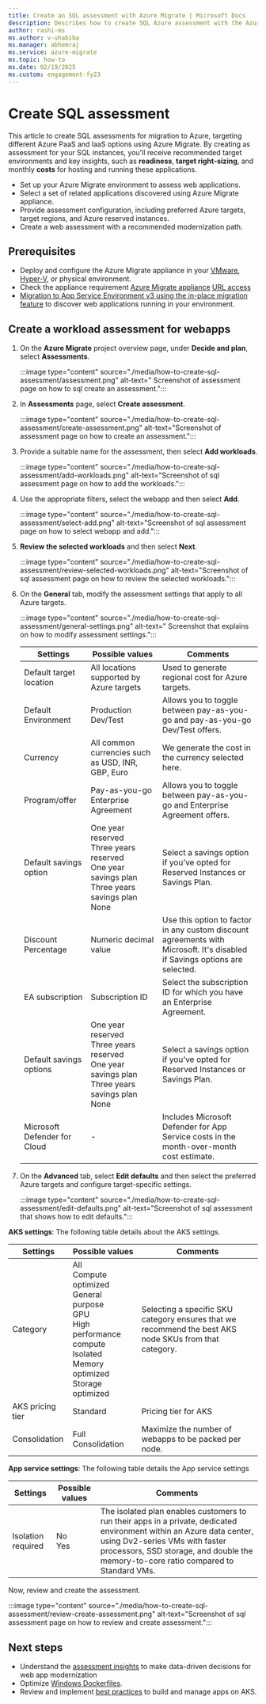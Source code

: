 ```yaml
---
title: Create an SQL assessment with Azure Migrate | Microsoft Docs
description: Describes how to create SQL Azure assessment with the Azure Migrate 
author: rashi-ms
ms.author: v-uhabiba
ms.manager: abhemraj
ms.service: azure-migrate
ms.topic: how-to
ms.date: 02/19/2025
ms.custom: engagement-fy23
---
```


# Create SQL assessment

This article to create SQL assessments for migration to Azure, targeting different Azure PaaS and laaS options using Azure Migrate. By creating as assessment for your SQL instances, you'll receive recommended target environments and key insights, such as **readiness**, **target right-sizing**, and monthly **costs** for hosting and running these applications.

* Set up your Azure Migrate environment to assess web applications.
* Select a set of related applications discovered using Azure Migrate appliance.
* Provide assessment configuration, including preferred Azure targets, target regions, and Azure reserved instances.
* Create a web assessment with a recommended modernization path.

## Prerequisites

* Deploy and configure the Azure Migrate appliance in your [VMware](vmware/tutorial-discover-vmware.md), [Hyper-V](tutorial-discover-hyper-v.md), or physical environment.
* Check the appliance requirement [Azure Migrate appliance](migrate-appliance.md#appliance---vmware) [URL access](migrate-appliance.md#url-access)
* [Migration to App Service Environment v3 using the in-place migration feature](../app-service/environment/migrate.md) to discover web applications running in your environment.

## Create a workload assessment for webapps

1. On the **Azure Migrate** project overview page, under **Decide and plan**, select **Assessments**.

    :::image type="content" source="./media/how-to-create-sql-assessment/assessment.png" alt-text=" Screenshot of assessment page on how to sql create an assessment.":::

1. In **Assessments** page, select **Create assessment**.

    :::image type="content" source="./media/how-to-create-sql-assessment/create-assessment.png" alt-text="Screenshot of assessment page on how to create an assessment.":::

1. Provide a suitable name for the assessment, then select **Add workloads**.

    :::image type="content" source="./media/how-to-create-sql-assessment/add-workloads.png" alt-text="Screenshot of sql assessment page on how to add the workloads.":::

1. Use the appropriate filters, select the webapp and then select **Add**.

    :::image type="content" source="./media/how-to-create-sql-assessment/select-add.png" alt-text="Screenshot of sql assessment page on how to select webapp and add.":::

1. **Review the selected workloads** and then select **Next**.

    :::image type="content" source="./media/how-to-create-sql-assessment/review-selected-workloads.png" alt-text="Screenshot of sql assessment page on how to review the selected workloads.":::

1. On the **General** tab, modify the assessment settings that apply to all Azure targets.

    :::image type="content" source="./media/how-to-create-sql-assessment/general-settings.png" alt-text=" Screenshot that explains on how to modify assessment settings.":::

    Settings | Possible values | Comments
    --- | --- | ---
    Default target location  | All locations supported by Azure targets  | Used to generate regional cost for Azure targets. 
    Default Environment  | Production <br/> Dev/Test | Allows you to toggle between pay-as-you-go and pay-as-you-go Dev/Test offers. 
    Currency  | All common currencies such as USD, INR, GBP, Euro  | We generate the cost in the currency selected here.
    Program/offer  |Pay-as-you-go <br/> Enterprise Agreement  | Allows you to toggle between pay-as-you-go and Enterprise Agreement offers. 
    Default savings option  | One year reserved <br/> Three years reserved <br/> One year savings plan <br/> Three years savings plan <br/> None | Select a savings option if you've opted for Reserved Instances or Savings Plan.
    Discount Percentage  | Numeric decimal value  | Use this option to factor in any custom discount agreements with Microsoft. It's disabled if Savings options are selected. 
    EA subscription  | Subscription ID  | Select the subscription ID for which you have an Enterprise Agreement. 
    Default savings options  | One year reserved <br/> Three years reserved <br/> One year savings plan <br/> Three years savings plan <br/>None  | Select a savings option if you've opted for Reserved Instances or Savings Plan. 
    Microsoft Defender for Cloud  | - | Includes Microsoft Defender for App Service costs in the month-over-month cost estimate. 

1. On the **Advanced** tab, select **Edit defaults** and then select the preferred Azure targets and configure target-specific settings.  

    :::image type="content" source="./media/how-to-create-sql-assessment/edit-defaults.png" alt-text="Screenshot of sql assessment that shows how to edit defaults.":::

**AKS settings**: The following table details about the AKS settings.

 Settings | Possible values | Comments
 --- | --- | ---
 Category   | All <br/>Compute optimized <br/> General purpose <br/> GPU <br/> High performance compute <br/> Isolated <br/> Memory optimized <br/> Storage optimized   | Selecting a specific SKU category ensures that we recommend the best AKS node SKUs from that category. 
 AKS pricing tier   | Standard  | Pricing tier for AKS 
 Consolidation   | Full Consolidation   | Maximize the number of webapps to be packed per node. 

**App service settings**: The following table details the App service settings

  Settings | Possible values | Comments
  --- | --- | ---
  Isolation required    | No <br/> Yes   | The isolated plan enables customers to run their apps in a private, dedicated environment within an Azure data center, using Dv2-series VMs with faster processors, SSD storage, and double the memory-to-core ratio compared to Standard VMs.

Now, review and create the assessment. 

:::image type="content" source="./media/how-to-create-sql-assessment/review-create-assessment.png" alt-text="Screenshot of sql assessment page on how to review and create assessment.":::

## Next steps

- Understand the [assessment insights](create-web-app-assessment.md) to make data-driven decisions for web app modernization
- Optimize [Windows Dockerfiles](/virtualization/windowscontainers/manage-docker/optimize-windows-dockerfile?context=%2Fazure%2Faks%2Fcontext%2Faks-context). 
- Review and implement [best practices](/virtualization/windowscontainers/manage-docker/optimize-windows-dockerfile?context=%2Fazure%2Faks%2Fcontext%2Faks-context) to build and manage apps on AKS. 